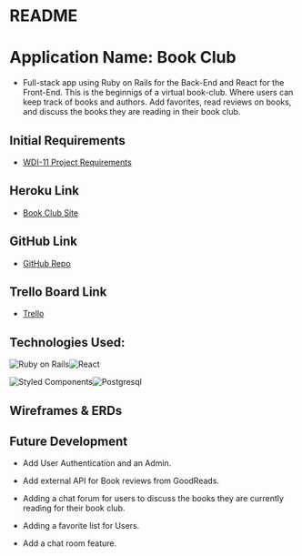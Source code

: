 # README

# Application Name: Book Club

* Full-stack app using Ruby on Rails for the Back-End and React for the Front-End. This is the beginnigs of a virtual book-club. Where users can keep track of books and authors. Add favorites, read reviews on books, and discuss the books they are reading in their book club. 

## Initial Requirements

* [WDI-11 Project Requirements](https://github.com/ATL-WDI-Curriculum/atl-wdi/tree/master/projects/unit_04)

## Heroku Link

* [Book Club Site](https://book-club-site.herokuapp.com/)

## GitHub Link

* [GitHub Repo](https://github.com/mochila83/book_site)

## Trello Board Link

* [Trello](https://trello.com/b/c99TB04R/final-project)

## Technologies Used:

![Ruby on Rails](https://i.imgur.com/4nxgcsN.jpg "Ruby on Rails")![React](https://i.imgur.com/5U0Kxns.png "React")


![Styled Components](https://i.imgur.com/wnQTdtD.png "Styled-Components")![Postgresql](https://i.imgur.com/vi24bDc.png "Postgresql")


## Wireframes & ERDs



## Future Development

* Add User Authentication and an Admin.

* Add external API for Book reviews from GoodReads.

* Adding a chat forum for users to discuss the books they are currently reading for their book club.

* Adding a favorite list for Users.

* Add a chat room feature.




